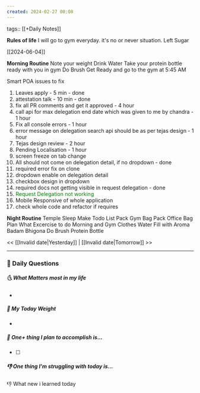 ```yaml
---
created: 2024-02-27 00:08
---
```

tags:: [[+Daily Notes]]

**Rules of life**
I will go to gym everyday. it's no or never situation.
Left Sugar

[[2024-06-04]]

**Morning Routine**
Note your weight
Drink Water
Take your protein bottle ready with you in gym
Do Brush
Get Ready and go to the gym at 5:45 AM

Smart POA issues to fix

1. Leaves apply - 5 min - done
2. attestation talk - 10 min - done
3.  fix all PR comments and get it approved - 4 hour
4. call api for max delegation end date which was given to me by chandra - 1 hour
5.  Fix all console errors - 1 hour
6. error message on delegation search api should be as per tejas design - 1 hour
7. Tejas design review - 2 hour
8. Pending Localisation - 1 hour
9. screen freeze on tab change
10. All should not come on delegation detail, if no dropdown - done
11. required error fix on clone
12. dropdown enable on delegation detail 
13. checkbox design in dropdown
14. required docs not getting visible in request delegation - done
15. <font style="color:green">Request Delegation not working</font>
17. Mobile Responsive of whole application
18. check whole code and refactor if requires


**Night Routine**
Temple Sleep
Make Todo List
Pack Gym Bag
Pack Office Bag
Plan What Excercise to do
Morning and Gym Clothes
Water Fill with Aroma
Badam Bhigona
Do Brush
Protein Bottle


<< [[Invalid date|Yesterday]] | [[Invalid date|Tomorrow]] >>

---
### 📅 Daily Questions
##### 🌜 What Matters most in my life
- 

##### 🙌 My Today Weight
- 

##### 🚀 One+ thing I plan to accomplish is...
- [ ] 

##### 👎 One thing I'm struggling with today is...


👎 What new i learned today
